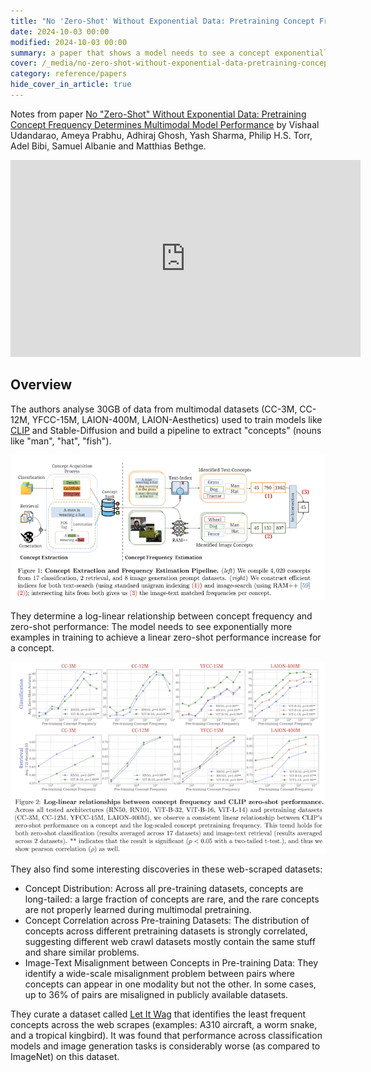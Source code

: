 ```yaml
---
title: "No 'Zero-Shot' Without Exponential Data: Pretraining Concept Frequency Determines Multimodal Model Performance"
date: 2024-10-03 00:00
modified: 2024-10-03 00:00
summary: a paper that shows a model needs to see a concept exponentially more times to achieve linear improvements
cover: /_media/no-zero-shot-without-exponential-data-pretraining-concept-frequency-determines-multimodal-model-performance-cover.png
category: reference/papers
hide_cover_in_article: true
---
```


Notes from paper [No "Zero-Shot" Without Exponential Data: Pretraining Concept Frequency Determines Multimodal Model Performance](https://arxiv.org/abs/2404.04125) by Vishaal Udandarao, Ameya Prabhu, Adhiraj Ghosh, Yash Sharma, Philip H.S. Torr, Adel Bibi, Samuel Albanie and Matthias Bethge.

<iframe width="560" height="315" src="https://www.youtube.com/embed/pth7rOpcyIc?si=1BLzfXW5LgS-njLB" title="YouTube video player" frameborder="0" allow="accelerometer; autoplay; clipboard-write; encrypted-media; gyroscope; picture-in-picture; web-share" referrerpolicy="strict-origin-when-cross-origin" allowfullscreen></iframe><br>

## Overview

The authors analyse 30GB of data from multimodal datasets (CC-3M, CC-12M, YFCC-15M, LAION-400M, LAION-Aesthetics) used to train models like [CLIP](../../permanent/contrastive-language-image-pretraining.md) and Stable-Diffusion and build a pipeline to extract "concepts" (nouns like "man", "hat", "fish").

![Figure 1.](../../_media/no-zero-shot-without-exponential-data-pretraining-concept-frequency-determines-multimodal-model-performance-fig-1.png)

They determine a log-linear relationship between concept frequency and zero-shot performance: The model needs to see exponentially more examples in training to achieve a linear zero-shot performance increase for a concept.

![Figure 2.](../../_media/no-zero-shot-without-exponential-data-pretraining-concept-frequency-determines-multimodal-model-performance-fig-2.png)

They also find some interesting discoveries in these web-scraped datasets:

* Concept Distribution: Across all pre-training datasets, concepts are long-tailed: a large fraction of concepts are rare, and the rare concepts are not properly learned during multimodal pretraining.
* Concept Correlation across Pre-training Datasets: The distribution of concepts across different pretraining datasets is strongly correlated, suggesting different web crawl datasets mostly contain the same stuff and share similar problems.
* Image-Text Misalignment between Concepts in Pre-training Data: They identify a wide-scale misalignment problem between pairs where concepts can appear in one modality but not the other. In some cases, up to 36% of pairs are misaligned in publicly available datasets.

They curate a dataset called [Let It Wag](../../permanent/let-it-wag.md) that identifies the least frequent concepts across the web scrapes (examples: A310 aircraft, a worm snake, and a tropical kingbird). It was found that performance across classification models and image generation tasks is considerably worse (as compared to ImageNet) on this dataset.
